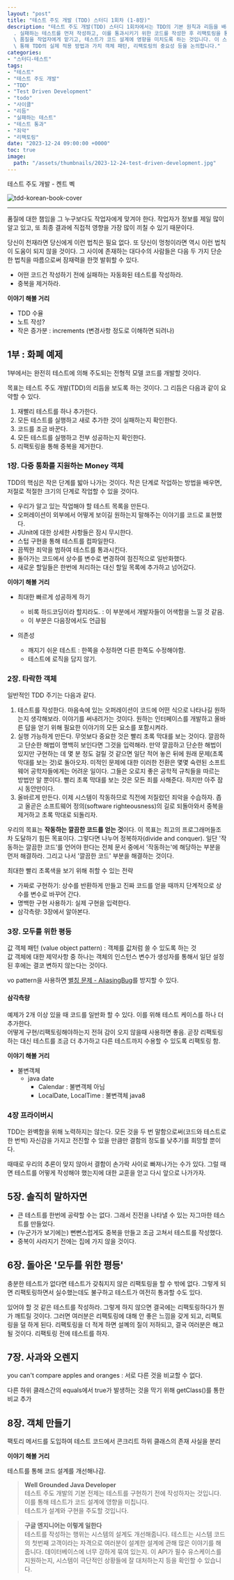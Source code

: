 ```yaml
---
layout: "post"
title: "테스트 주도 개발 (TDD) 스터디 1회차 (1-8장)"
description: "테스트 주도 개발(TDD) 스터디 1회차에서는 TDD의 기본 원칙과 리듬을 배우며, 작은 단계로 작업하는 방법을 강조합니다\
  . 실패하는 테스트를 먼저 작성하고, 이를 통과시키기 위한 코드를 작성한 후 리팩토링을 통해 중복을 제거하는 과정을 반복합니다. TDD의 핵심은\
  \ 품질을 작업자에게 맡기고, 테스트가 코드 설계에 영향을 미치도록 하는 것입니다. 이 스터디에서는 다중 통화를 지원하는 Money 객체 예제를\
  \ 통해 TDD의 실제 적용 방법과 가치 객체 패턴, 리팩토링의 중요성 등을 논의합니다."
categories:
- "스터디-테스트"
tags:
- "테스트"
- "테스트 주도 개발"
- "TDD"
- "Test Driven Development"
- "todo"
- "사이클"
- "리듬"
- "실패하는 테스트"
- "테스트 통과"
- "죄악"
- "리팩토링"
date: "2023-12-24 09:00:00 +0000"
toc: true
image:
  path: "/assets/thumbnails/2023-12-24-test-driven-development.jpg"
---
```


테스트 주도 개발 - 켄트 벡

![tdd-korean-book-cover](/assets/images/2024-01-11-tdd-2/tdd-korean-book-cover.jpeg)

---

품질에 대한 챔임을 그 누구보다도 작업자에게 맞겨야 한다. 작업자가 정보를 제일 많이 알고 있고, 또 최종 결과에 직접적 영향을 가장 많이 끼칠 수 있기 때문이다.

당신이 천재라면 당신에게 이런 법칙은 필요 없다. 또 당신이 멍청이라면 역시 이런 법칙이 도움이 되지 않을 것이다. 그 사이에 존재하는 대다수의 사람들은 다음 두 가지 단순한 법칙을 따름으로써 잠재력을 한껏 발휘할 수 있다.

- 어떤 코드건 작성하기 전에 실패하는 자동화된 테스트를 작성하라.
- 중복을 제거하라.

**이야기 해볼 거리**

- TDD 수율
- 노트 작성?
- 작은 증가분 : increments (변경사항 정도로 이해하면 되려나)

## 1부 : 화폐 예제

1부에서는 완전히 테스트에 의해 주도되는 전형적 모델 코드를 개발할 것이다.

목표는 테스트 주도 개발(TDD)의 리듬을 보도록 하는 것이다. 그 리듬은 다음과 같이 요약할 수 있다.

1. 재빨리 테스트를 하나 추가한다.
2. 모든 테스트를 실행하고 새로 추가한 것이 실패하는지 확인한다.
3. 코드를 조금 바꾼다.
4. 모든 테스트를 실행하고 전부 성공하는지 확인한다.
5. 리팩토링을 통해 중복을 제거한다.

### 1장. 다중 통화를 지원하는 Money 객체

TDD의 핵심은 작은 단계를 밟아 나가는 것이다.
작은 단계로 작업하는 방법을 배우면, 저절로 적절한 크기의 단계로 작업할 수 있을 것이다.

- 우리가 알고 있는 작업해야 할 테스트 목록을 만든다.
- 오퍼레이션이 외부에서 어떻게 보이길 원하는지 말해주는 이야기를 코드로 표현했다.
- JUnit에 대한 상세한 사항들은 잠시 무시한다.
- 스텁 구현을 통해 테스트를 컴파일한다.
- 끔찍한 죄악을 범하여 테스트를 통과시킨다.
- 돌아가는 코드에서 상수를 변수로 변경하여 점진적으로 일반화했다.
- 새로운 할일들은 한번에 처리하는 대신 할일 목록에 추가하고 넘어갔다.

**이야기 해볼 거리**

- 최대한 빠르게 성공하게 하기

  - 비록 하드코딩이라 할지라도. : 이 부분에서 개발자들이 어색함을 느낄 것 같음.
  - 이 부분은 다음장에서도 언급됨

- 의존성
  - 깨지기 쉬운 테스트 : 한쪽을 수정하면 다른 한쪽도 수정해야함.
  - 테스트에 로직을 담지 않기.

### 2장. 타락한 객체

일반적인 TDD 주기는 다음과 같다.

1. 테스트를 작성한다. 마음속에 있는 오퍼레이션이 코드에 어떤 식으로 나타나길 원하는지 생각해보라. 이야기를 써내려가는 것이다. 원하는 인터페이스를 개발하고 올바른 답을 얻기 위해 필요한 이야기의 모든 요소를 포함시켜라.
2. 실행 가능하게 만든다. 무엇보다 중요한 것은 빨리 초록 막대를 보는 것이다. 깔끔하고 단순한 해법이 명백히 보인다면 그것을 입력해라. 만약 깔끔하고 단순한 해법이 있지만 구현하는 데 몇 분 정도 걸릴 것 같으면 일단 적어 놓은 뒤에 원래 문제(초록 막대를 보는 것)로 돌아오자. 미적인 문제에 대한 이러한 전환은 몇몇 숙련된 소프트웨어 공학자들에게는 어려운 일이다. 그들은 오로지 좋은 공학적 규칙들을 따르는 방법만 알 뿐이다. 빨리 초록 막대를 보는 것은 모든 죄를 사해준다. 하지만 아주 잠시 동안만이다.
3. 올바르게 만든다. 이제 시스템이 작동하므로 직전에 저질렀던 죄악을 수습하자. 좁고 올곧은 소프트웨어 정의(software righteousness)의 길로 되돌아와서 중복을 제거하고 초록 막대로 되돌리자.

우리의 목표는 **작동하는 깔끔한 코드를 얻는 것**이다. 이 목표는 최고의 프로그래머들조차 도달하기 힘든 목표이다. 그렇다면 나누어 정복하자(divide and conquer). 일단 '작동하는 깔끔한 코드'를 언어야 한다는 전체 문서 중에서 '작동하는'에 해당하는 부분을 먼저 해결하라. 그리고 나서 '깔끔한 코드' 부분을 해결하는 것이다.

최대한 빨리 초록색을 보기 위해 취할 수 있는 전략

- 가짜로 구현하기: 상수를 반환하게 만들고 진짜 코드를 얻을 때까지 단계적으로 상수를 변수로 바꾸어 간다.
- 명백한 구현 사용하기: 실제 구현을 입력한다.
- 삼각측량: 3장에서 알아본다.

### 3장. 모두를 위한 평등

값 객체 패턴 (value object pattern) : 객체를 값처럼 쓸 수 있도록 하는 것  
값 객체에 대한 제약사항 중 하나는 객체의 인스턴스 변수가 생성자를 통해서 일단 설정된 후에는 결코 변하지 않는다는 것이다.

vo pattern을 사용하면 [별칭 문제 - AliasingBug](https://martinfowler.com/bliki/AliasingBug.html)를 방지할 수 있다.

#### 삼각측량

예제가 2개 이상 있을 때 코드를 일반화 할 수 있다. 이를 위해 테스트 케이스를 하나 더 추가한다.  
어떻게 구현/리팩토링해야하는지 전혀 감이 오지 않을때 사용하면 좋음.
곧장 리팩토링 하는 대신 테스트를 조금 더 추가하고 다른 테스트까지 수용할 수 있도록 리팩토링 함.

**이야기 해볼 거리**

- 불변객체
  - java date
    - Calendar : 불변객체 아님
    - LocalDate, LocalTime : 불변객체 java8

### 4장 프라이버시

TDD는 완벽함을 위해 노력하지는 않는다. 모든 것을 두 번 말함으로써(코드와 테스트로 한 번씩) 자신감을 가지고 전진할 수 있을 만큼만 결함의 정도를 낮추기를 희망할 뿐이다.

때때로 우리의 추론이 맞지 않아서 결함이 손가락 사이로 빠져나가는 수가 있다. 그럴 때면 테스트를 어떻게 작성해야 했는지에 대한 교훈을 얻고 다시 앞으로 나가가자.

## 5장. 솔직히 말하자면

- 큰 테스트를 한번에 공략할 수는 없다. 그래서 진전을 나타낼 수 있는 자그마한 테스트를 만들었다.
- (누군가가 보기에는) 뻔뻔스럽게도 중복을 만들고 조금 고쳐서 테스트를 작성했다.
- 중복이 사라지기 전에는 집에 가지 않을 것이다.

## 6장. 돌아온 '모두를 위한 평등'

충분한 테스트가 없다면 테스트가 갖춰지지 않은 리팩토링을 할 수 밖에 없다.
그렇게 되면 리팩토링하면서 실수했는데도 불구하고 테스트가 여전히 통과할 수도 있다.

있어야 할 것 같은 테스트를 작성하라. 그렇게 하지 않으면 결국에는 리팩토링하다가 뭔가 깨트릴 것이다. 그러면 여러분은 리팩토링에 대해 안 좋은 느낌을 갖게 되고, 리팩토링을 덜 하게 된다. 리팩토링을 더 적게 하면 설꼐의 질이 저하되고, 결국 여러분은 해고될 것이다. 리팩토링 전에 테스트를 하자.

## 7장. 사과와 오렌지

you can't compare apples and oranges : 서로 다른 것을 비교할 수 없다.

다른 하위 클래스간의 equals에서 true가 발생하는 것을 막기 위해 getClass()를 통한 비교 추가

## 8장. 객체 만들기

팩토리 메서드를 도입하여 테스트 코드에서 콘크리트 하위 클래스의 존재 사실을 분리

**이야기 해볼 거리**

테스트를 통해 코드 설계를 개선해나감.

> **Well Grounded Java Developer**  
> 테스트 주도 개발의 기본 전제는 테스트를 구현하기 전에 작성하자는 것입니다. 이를 통해 테스트가 코드 설계에 영향을 미칩니다.  
> 테스트가 설계와 구현을 주도할 것입니다.

> **구글 엔지니어는 이렇게 일한다**  
> 테스트를 작성하는 행위는 시스템의 설계도 개선해줍니다. 테스트는 시스템 코드의 첫번째 고객이라는 자격으로 여러분이 설계한 설계에 관해 많은 이야기를 해줍니다. 데이터베이스에 너무 강하게 묶여 있는지. 이 API가 필수 유스케이스를 지원하는지, 시스템이 극단적인 상황들에 잘 대처하는지 등을 확인할 수 있습니다.
